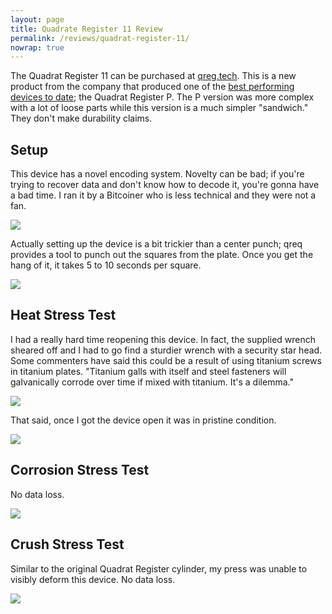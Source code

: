 ```yaml
---
layout: page
title: Quadrate Register 11 Review
permalink: /reviews/quadrat-register-11/
nowrap: true
---
```

The Quadrat Register 11 can be purchased at <a href="https://qreg.tech/">qreg.tech</a>. This is a new product from the company that produced one of the <a href="https://jlopp.github.io/metal-bitcoin-storage-reviews/reviews/quadrat-register/">best performing devices to date</a>; the Quadrat Register P. The P version was more complex with a lot of loose parts while this version is a much simpler "sandwich." They don't make durability claims.

## Setup

This device has a novel encoding system. Novelty can be bad; if you're trying to recover data and don't know how to decode it, you're gonna have a bad time. I ran it by a Bitcoiner who is less technical and they were not a fan.

<img src="../../img/devices/qreg_11_new_1.jpeg" />

Actually setting up the device is a bit trickier than a center punch; qreq provides a tool to punch out the squares from the plate. Once you get the hang of it, it takes 5 to 10 seconds per square.

<img src="../../img/devices/qreg_11_new_2.jpeg" />


## Heat Stress Test

I had a really hard time reopening this device. In fact, the supplied wrench sheared off and I had to go find a sturdier wrench with a security star head. Some commenters have said this could be a result of using titanium screws in titanium plates. "Titanium galls with itself and steel fasteners will galvanically corrode over time if mixed with titanium. It's a dilemma."

<img src="../../img/devices/qreg_11_heat_1.jpeg" />

That said, once I got the device open it was in pristine condition.

<img src="../../img/devices/qreg_11_heat_2.jpeg" />

## Corrosion Stress Test

No data loss.

<img src="../../img/devices/qreg_11_acid.jpeg" />

## Crush Stress Test

Similar to the original Quadrat Register cylinder, my press was unable to visibly deform this device. No data loss.

<img src="../../img/devices/qreg_11_crush.jpeg" />
